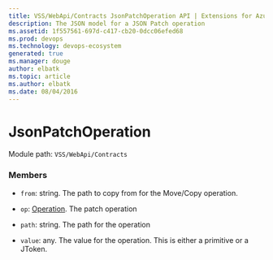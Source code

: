```yaml
---
title: VSS/WebApi/Contracts JsonPatchOperation API | Extensions for Azure DevOps Services
description: The JSON model for a JSON Patch operation
ms.assetid: 1f557561-697d-c417-cb20-0dcc06efed68
ms.prod: devops
ms.technology: devops-ecosystem
generated: true
ms.manager: douge
author: elbatk
ms.topic: article
ms.author: elbatk
ms.date: 08/04/2016
---
```


# JsonPatchOperation

Module path: `VSS/WebApi/Contracts`


### Members

* `from`: string. The path to copy from for the Move/Copy operation.

* `op`: [Operation](../../../VSS/WebApi/Contracts/Operation.md). The patch operation

* `path`: string. The path for the operation

* `value`: any. The value for the operation. This is either a primitive or a JToken.

